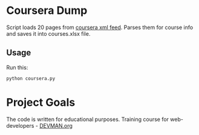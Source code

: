 # Coursera Dump

Script loads 20 pages from [coursera xml feed](https://www.coursera.org/sitemap~www~courses.xml). Parses them for course info and saves it into courses.xlsx file.

## Usage
Run this:
```
python coursera.py
```

# Project Goals

The code is written for educational purposes. Training course for web-developers - [DEVMAN.org](https://devman.org)

